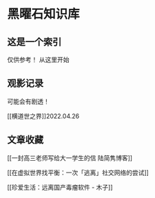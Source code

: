 # 黑曜石知识库
## 这是一个索引
仅供参考！  从这里开始
## 观影记录
可能会有剧透！

[[横道世之界]]2022.04.26



## 文章收藏
[[一封高三老师写给大一学生的信  陆简隽博客]]

[[在虚拟世界找平衡：一次「逃离」社交网络的尝试]]

[[珍爱生活：远离国产毒瘤软件 - 木子]]


